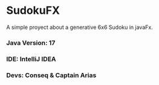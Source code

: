 # SudokuFX
A simple proyect about a generative 6x6 Sudoku in javaFx.

### Java Version: 17
### IDE: IntelliJ IDEA
### Devs: Conseq & Captain Arias
